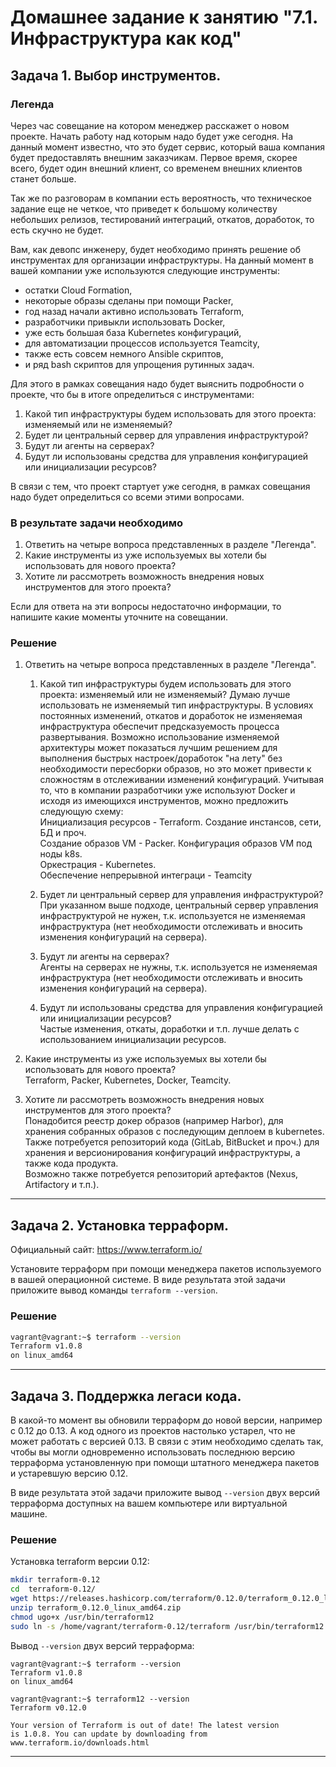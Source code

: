 # Домашнее задание к занятию "7.1. Инфраструктура как код"

## Задача 1. Выбор инструментов. 
 
### Легенда
 
Через час совещание на котором менеджер расскажет о новом проекте. Начать работу над которым надо 
будет уже сегодня. 
На данный момент известно, что это будет сервис, который ваша компания будет предоставлять внешним заказчикам.
Первое время, скорее всего, будет один внешний клиент, со временем внешних клиентов станет больше.

Так же по разговорам в компании есть вероятность, что техническое задание еще не четкое, что приведет к большому
количеству небольших релизов, тестирований интеграций, откатов, доработок, то есть скучно не будет.  
   
Вам, как девопс инженеру, будет необходимо принять решение об инструментах для организации инфраструктуры.
На данный момент в вашей компании уже используются следующие инструменты: 
- остатки Сloud Formation, 
- некоторые образы сделаны при помощи Packer,
- год назад начали активно использовать Terraform, 
- разработчики привыкли использовать Docker, 
- уже есть большая база Kubernetes конфигураций, 
- для автоматизации процессов используется Teamcity, 
- также есть совсем немного Ansible скриптов, 
- и ряд bash скриптов для упрощения рутинных задач.  

Для этого в рамках совещания надо будет выяснить подробности о проекте, что бы в итоге определиться с инструментами:

1. Какой тип инфраструктуры будем использовать для этого проекта: изменяемый или не изменяемый?
1. Будет ли центральный сервер для управления инфраструктурой?
1. Будут ли агенты на серверах?
1. Будут ли использованы средства для управления конфигурацией или инициализации ресурсов? 
 
В связи с тем, что проект стартует уже сегодня, в рамках совещания надо будет определиться со всеми этими вопросами.

### В результате задачи необходимо

1. Ответить на четыре вопроса представленных в разделе "Легенда". 
1. Какие инструменты из уже используемых вы хотели бы использовать для нового проекта? 
1. Хотите ли рассмотреть возможность внедрения новых инструментов для этого проекта? 

Если для ответа на эти вопросы недостаточно информации, то напишите какие моменты уточните на совещании.


### Решение
1. Ответить на четыре вопроса представленных в разделе "Легенда". 
    1. Какой тип инфраструктуры будем использовать для этого проекта: изменяемый или не изменяемый?
        Думаю лучше использовать не изменяемый тип инфраструктуры. В условиях постоянных изменений, откатов и доработок не изменяемая инфраструктура обеспечит предсказуемость процесса развертывания.
        Возможно использование изменяемой архитектуры может показаться лучшим решением для выполнения быстрых настроек/доработок "на лету" без необходимости пересборки образов, но это может привести к сложностям в отслеживании изменений конфигураций.
        Учитывая то, что в компании разработчики уже используют Docker и исходя из имеющихся инструментов, можно предложить следующую схему:  
        Инициализация ресурсов - Terraform. Создание инстансов, сети, БД и проч.  
        Создание образов VM - Packer. Конфигурация образов VM под ноды k8s.  
        Оркестрация - Kubernetes.  
        Обеспечение непрерывной интеграци - Teamcity  
        

    1. Будет ли центральный сервер для управления инфраструктурой?  
        При указанном выше подходе, центральный сервер управления инфраструктурой не нужен, т.к. используется не изменяемая инфраструктура (нет необходимости отслеживать и вносить изменения конфигураций на сервера).
    1. Будут ли агенты на серверах?  
        Агенты на серверах не нужны, т.к. используется не изменяемая инфраструктура (нет необходимости отслеживать и вносить изменения конфигураций на сервера).
    1. Будут ли использованы средства для управления конфигурацией или инициализации ресурсов?   
        Частые изменения, откаты, доработки и т.п. лучше делать с использованием инициализации ресурсов. 

1. Какие инструменты из уже используемых вы хотели бы использовать для нового проекта?  
    Terraform, Packer, Kubernetes, Docker, Teamcity.
1. Хотите ли рассмотреть возможность внедрения новых инструментов для этого проекта?  
    Понадобится реестр докер образов (например Harbor), для хранения собранных образов с последующим деплоем в kubernetes.  
    Также потребуется репозиторий кода (GitLab, BitBucket и проч.) для хранения и версионирования конфигураций инфраструктуры, а также кода продукта.  
    Возможно также потребуется репозиторий артефактов (Nexus, Artifactory и т.п.).

---

## Задача 2. Установка терраформ. 

Официальный сайт: https://www.terraform.io/

Установите терраформ при помощи менеджера пакетов используемого в вашей операционной системе.
В виде результата этой задачи приложите вывод команды `terraform --version`.


### Решение
```bash
vagrant@vagrant:~$ terraform --version
Terraform v1.0.8
on linux_amd64
```

---

## Задача 3. Поддержка легаси кода. 

В какой-то момент вы обновили терраформ до новой версии, например с 0.12 до 0.13. 
А код одного из проектов настолько устарел, что не может работать с версией 0.13. 
В связи с этим необходимо сделать так, чтобы вы могли одновременно использовать последнюю версию терраформа установленную при помощи
штатного менеджера пакетов и устаревшую версию 0.12. 

В виде результата этой задачи приложите вывод `--version` двух версий терраформа доступных на вашем компьютере или виртуальной машине.


### Решение
Установка terraform версии 0.12:
```bash
mkdir terraform-0.12
cd  terraform-0.12/
wget https://releases.hashicorp.com/terraform/0.12.0/terraform_0.12.0_linux_amd64.zip
unzip terraform_0.12.0_linux_amd64.zip 
chmod ugo+x /usr/bin/terraform12
sudo ln -s /home/vagrant/terraform-0.12/terraform /usr/bin/terraform12
```

Вывод `--version` двух версий терраформа:

```
vagrant@vagrant:~$ terraform --version
Terraform v1.0.8
on linux_amd64

vagrant@vagrant:~$ terraform12 --version
Terraform v0.12.0

Your version of Terraform is out of date! The latest version
is 1.0.8. You can update by downloading from www.terraform.io/downloads.html
```

---
